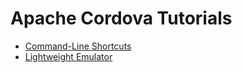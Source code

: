 # Apache Cordova Tutorials

* [Command-Line Shortcuts](command-line.md)
* [Lightweight Emulator](emulators.md)
